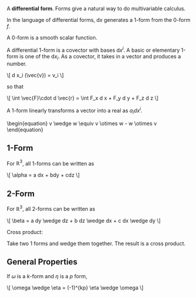 A **differential form**. Forms give a natural way to do multivariable calculus.

In the language of differential forms, $\mathrm{d} x$ generates a 1-form from the 0-form $f$.

A 0-form is a smooth scalar function.


A differential 1-form is a covector with bases $\mathrm{d} x^i$. A basic or elementary 1-form is one of the $\mathrm{d} x_i$. As a covector, it takes in a vector and produces a number.

\\[
d x_i (\vec{v}) = v_i
\\]

so that

\\[
\int \vec{F}\cdot d \vec{r} = \int F_x d x + F_y d y + F_z d z
\\]

A 1-form linearly transforms a vector into a real as $a_i d x^i$.


\begin{equation}
v \wedge w \equiv v \otimes w - w \otimes v
\end{equation}

## 1-Form

For $\mathbb{R}^3$, all 1-forms can be written as 

\\[
\alpha = a dx + bdy + cdz
\\]

## 2-Form

For $\mathbb{R}^3$, all 2-forms can be written as 

\\[
\beta = a dy \wedge dz + b dz \wedge dx + c dx \wedge dy
\\]

Cross product:

Take two 1 forms and wedge them together. The result is a cross product.

## General Properties

If $\omega$ is a $k$-form and $\eta$ is a $p$ form,

\\[
\omega \wedge \eta = (-1)^{kp} \eta \wedge \omega
\\]